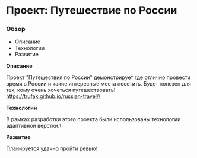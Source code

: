 # Проект: Путешествие по России

### Обзор
* Описание
* Технологии
* Развитие

**Описание**

Проект "Путешествия по России" демонстрирует где отлично провести время в России и какие интересные места посетить.
Будет полезен для тех, кому очень хочеться путешествовать!
https://trufak.github.io/russian-travel/\

**Технологии**

В рамках разработки этого проекта были использованы технологии адаптивной верстки.\

**Развитие**

Планируется удачно пройти ревью!
